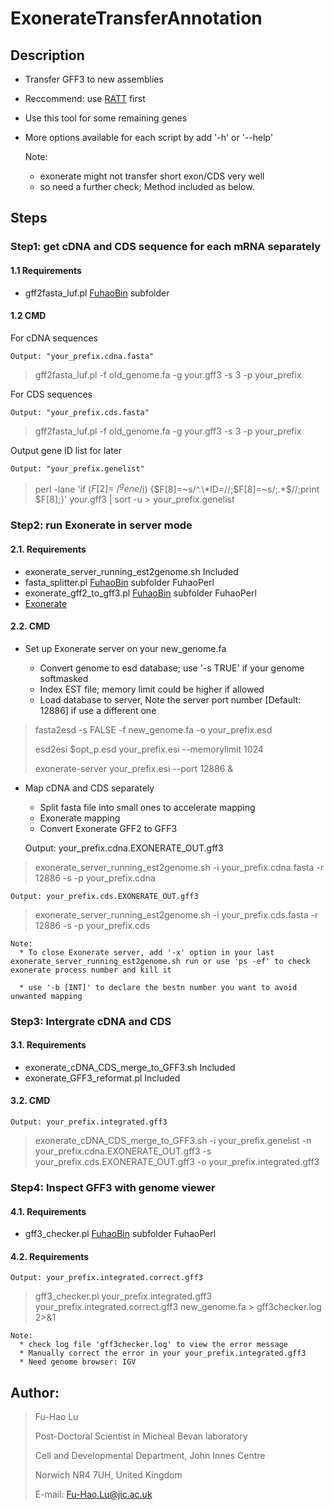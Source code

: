 # ExonerateTransferAnnotation


## Description

+  Transfer GFF3 to new assemblies
+  Reccommend: use [RATT](http://www.sanger.ac.uk/science/tools/pagit) first
+  Use this tool for some remaining genes
+  More options available for each script by add '-h' or '--help'

    Note: 
      * exonerate might not transfer short exon/CDS very well
      * so need a further check; Method included as below.

## Steps

### Step1: get cDNA and CDS sequence for each mRNA separately

#### 1.1 Requirements

  * gff2fasta_luf.pl                          [FuhaoBin](https://github.com/lufuhao/FuhaoBin/) subfolder

#### 1.2 CMD

  For cDNA sequences

    Output: "your_prefix.cdna.fasta"

>    gff2fasta_luf.pl -f old_genome.fa -g your.gff3 -s 3 -p your_prefix

  For CDS sequences

    Output: "your_prefix.cds.fasta"

>    gff2fasta_luf.pl -f old_genome.fa -g your.gff3 -s 3 -p your_prefix

  Output gene ID list for later

    Output: "your_prefix.genelist"

>    perl -lane 'if ($F[2]=~/^gene$/i) {$F[8]=~s/^.\*ID=//;$F[8]=~s/;.\*$//;print $F[8];}' your.gff3 | sort -u > your_prefix.genelist

### Step2: run Exonerate in server mode

#### 2.1. Requirements

  * exonerate_server_running_est2genome.sh    Included
  * fasta_splitter.pl                         [FuhaoBin](https://github.com/lufuhao/FuhaoBin/) subfolder FuhaoPerl
  * exonerate_gff2_to_gff3.pl                 [FuhaoBin](https://github.com/lufuhao/FuhaoBin/) subfolder FuhaoPerl
  * [Exonerate](https://www.ebi.ac.uk/about/vertebrate-genomics/software/exonerate)

#### 2.2. CMD

- Set up Exonerate server on your new_genome.fa

    * Convert genome to esd database; use '-s TRUE' if your genome softmasked
    * Index EST file; memory limit could be higher if allowed
    * Load database to server, Note the server port number \[Default: 12886\] if use a different one

> fasta2esd -s FALSE -f new_genome.fa -o your_prefix.esd
>
> esd2esi $opt_p.esd your_prefix.esi --memorylimit 1024
>
> exonerate-server your_prefix.esi --port 12886  &

- Map cDNA and CDS separately 

    * Split fasta file into small ones to accelerate mapping
    * Exonerate mapping
    * Convert Exonerate GFF2 to GFF3

    Output: your_prefix.cdna.EXONERATE_OUT.gff3

> exonerate_server_running_est2genome.sh -i your_prefix.cdna.fasta -r 12886 -s -p your_prefix.cdna

    Output: your_prefix.cds.EXONERATE_OUT.gff3

> exonerate_server_running_est2genome.sh -i your_prefix.cds.fasta -r 12886 -s -p your_prefix.cds



    Note:
      * To close Exonerate server, add '-x' option in your last exonerate_server_running_est2genome.sh run or use 'ps -ef' to check exonerate process number and kill it

      * use '-b [INT]' to declare the bestn number you want to avoid unwanted mapping

### Step3: Intergrate cDNA and CDS 

#### 3.1. Requirements

  * exonerate_cDNA_CDS_merge_to_GFF3.sh    Included
  * exonerate_GFF3_reformat.pl             Included

#### 3.2. CMD

    Output: your_prefix.integrated.gff3

> exonerate_cDNA_CDS_merge_to_GFF3.sh -i your_prefix.genelist -n your_prefix.cdna.EXONERATE_OUT.gff3 -s your_prefix.cds.EXONERATE_OUT.gff3 -o your_prefix.integrated.gff3

### Step4: Inspect GFF3 with genome viewer

#### 4.1. Requirements

  * gff3_checker.pl               [FuhaoBin](https://github.com/lufuhao/FuhaoBin/) subfolder FuhaoPerl

#### 4.2. Requirements

    Output: your_prefix.integrated.correct.gff3

> gff3_checker.pl your_prefix.integrated.gff3 your_prefix.integrated.correct.gff3 new_genome.fa > gff3checker.log 2>&1

    Note:
      * check log file 'gff3checker.log' to view the error message
      * Manually correct the error in your your_prefix.integrated.gff3
      * Need genome browser: IGV


## Author:
>
>  Fu-Hao Lu
>
>  Post-Doctoral Scientist in Micheal Bevan laboratory
>
>  Cell and Developmental Department, John Innes Centre
>
>  Norwich NR4 7UH, United Kingdom
>
>  E-mail: Fu-Hao.Lu@jic.ac.uk
